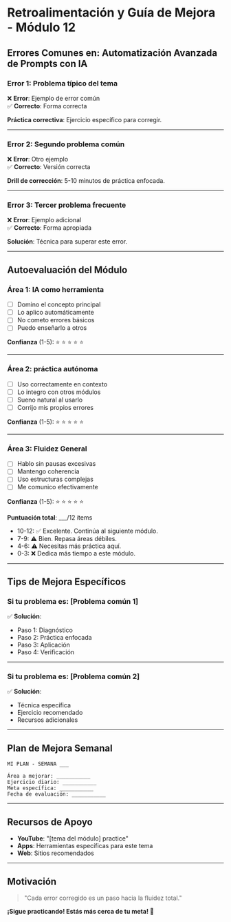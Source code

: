 # Retroalimentación y Guía de Mejora - Módulo 12

## Errores Comunes en: Automatización Avanzada de Prompts con IA

### Error 1: Problema típico del tema

❌ **Error**: Ejemplo de error común  
✅ **Correcto**: Forma correcta

**Práctica correctiva**: 
Ejercicio específico para corregir.

---

### Error 2: Segundo problema común

❌ **Error**: Otro ejemplo  
✅ **Correcto**: Versión correcta

**Drill de corrección**: 
5-10 minutos de práctica enfocada.

---

### Error 3: Tercer problema frecuente

❌ **Error**: Ejemplo adicional  
✅ **Correcto**: Forma apropiada

**Solución**: 
Técnica para superar este error.

---

## Autoevaluación del Módulo

### Área 1: IA como herramienta
- [ ] Domino el concepto principal
- [ ] Lo aplico automáticamente
- [ ] No cometo errores básicos
- [ ] Puedo enseñarlo a otros

**Confianza** (1-5): ⭐ ⭐ ⭐ ⭐ ⭐

---

### Área 2:  práctica autónoma
- [ ] Uso correctamente en contexto
- [ ] Lo integro con otros módulos
- [ ] Sueno natural al usarlo
- [ ] Corrijo mis propios errores

**Confianza** (1-5): ⭐ ⭐ ⭐ ⭐ ⭐

---

### Área 3: Fluidez General
- [ ] Hablo sin pausas excesivas
- [ ] Mantengo coherencia
- [ ] Uso estructuras complejas
- [ ] Me comunico efectivamente

**Confianza** (1-5): ⭐ ⭐ ⭐ ⭐ ⭐

**Puntuación total**: ___/12 ítems

- 10-12: ✅ Excelente. Continúa al siguiente módulo.
- 7-9: ⚠️ Bien. Repasa áreas débiles.
- 4-6: ⚠️ Necesitas más práctica aquí.
- 0-3: ❌ Dedica más tiempo a este módulo.

---

## Tips de Mejora Específicos

### Si tu problema es: [Problema común 1]

✅ **Solución**:
- Paso 1: Diagnóstico
- Paso 2: Práctica enfocada
- Paso 3: Aplicación
- Paso 4: Verificación

---

### Si tu problema es: [Problema común 2]

✅ **Solución**:
- Técnica específica
- Ejercicio recomendado
- Recursos adicionales

---

## Plan de Mejora Semanal

```
MI PLAN - SEMANA ___

Área a mejorar: ___________
Ejercicio diario: ___________
Meta específica: ___________
Fecha de evaluación: ___________
```

---

## Recursos de Apoyo

- **YouTube**: "[tema del módulo] practice"
- **Apps**: Herramientas específicas para este tema
- **Web**: Sitios recomendados

---

## Motivación

> "Cada error corregido es un paso hacia la fluidez total."

**¡Sigue practicando! Estás más cerca de tu meta! 💪**
